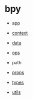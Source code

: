 # bpy

- app

- [context](./context/)

- [data](./data/)

- [ops](./ops/)

- path

- [props](./props/)

- [types](./types/)

- [utils](./utils/)
